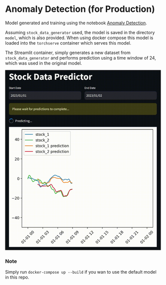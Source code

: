# Anomaly Detection (for Production)

Model generated and training using the notebook [Anomaly Detection](./anomaly_detection.ipynb).

Assuming `stock_data_generator` used, the model is saved in the directory `model`, which is also provided. When using docker compose this model is loaded into the `torchserve` container which serves this model.

The Streamlit container, simply generates a new dataset from `stock_data_generator` and performs prediction using a time window of 24, which was used in the original model.


![Mock](./stock_prediction.gif)

### Note
Simply run `docker-compose up --build` if you wan to use the default model in this repo.